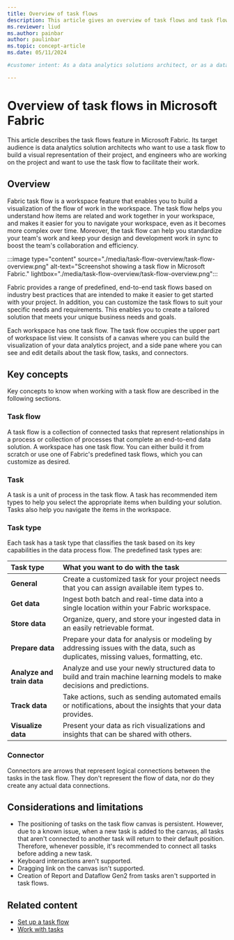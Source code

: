 ```yaml
---
title: Overview of task flows
description: This article gives an overview of task flows and task flow terminology.
ms.reviewer: liud
ms.author: painbar
author: paulinbar
ms.topic: concept-article
ms.date: 05/11/2024

#customer intent: As a data analytics solutions architect, or as a data engineer, I want to learn about task flows and how they can help facilitate the completion of a complex data analytics solution. 

---
```

# Overview of task flows in Microsoft Fabric

This article describes the task flows feature in Microsoft Fabric. Its target audience is data analytics solution architects who want to use a task flow to build a visual representation of their project, and engineers who are working on the project and want to use the task flow to facilitate their work.

## Overview

Fabric task flow is a workspace feature that enables you to build a visualization of the flow of work in the workspace. The task flow helps you understand how items are related and work together in your workspace, and makes it easier for you to navigate your workspace, even as it becomes more complex over time. Moreover, the task flow can help you standardize your team's work and keep your design and development work in sync to boost the team's collaboration and efficiency.

:::image type="content" source="./media/task-flow-overview/task-flow-overview.png" alt-text="Screenshot showing a task flow in Microsoft Fabric." lightbox="./media/task-flow-overview/task-flow-overview.png":::

Fabric provides a range of predefined, end-to-end task flows based on industry best practices that are intended to make it easier to get started with your project. In addition, you can customize the task flows to suit your specific needs and requirements. This enables you to create a tailored solution that meets your unique business needs and goals.

Each workspace has one task flow. The task flow occupies the upper part of workspace list view. It consists of a canvas where you can build the visualization of your data analytics project, and a side pane where you can see and edit details about the task flow, tasks, and connectors.

## Key concepts

Key concepts to know when working with a task flow are described in the following sections.

### Task flow

A task flow is a collection of connected tasks that represent relationships in a process or collection of processes that complete an end-to-end data solution. A workspace has one task flow. You can either build it from scratch or use one of Fabric's predefined task flows, which you can customize as desired.


### Task

A task is a unit of process in the task flow. A task has recommended item types to help you select the appropriate items when building your solution. Tasks also help you navigate the items in the workspace.

### Task type

Each task has a task type that classifies the task based on its key capabilities in the data process flow. The predefined task types are:

| Task type | What you want to do with the task |
|:--------|:----------|
| **General** | Create a customized task for your project needs that you can assign available item types to. |
| **Get data** | Ingest both batch and real-time data into a single location within your Fabric workspace. |
| **Store data** | Organize, query, and store your ingested data in an easily retrievable format. |
| **Prepare data** | Prepare your data for analysis or modeling by addressing issues with the data, such as duplicates, missing values, formatting, etc. |
| **Analyze and train data** | Analyze and use your newly structured data to build and train machine learning models to make decisions and predictions. |
| **Track data** | Take actions, such as sending automated emails or notifications, about the insights that your data provides. |
| **Visualize data** | Present your data as rich visualizations and insights that can be shared with others. |

### Connector

Connectors are arrows that represent logical connections between the tasks in the task flow. They don't represent the flow of data, nor do they create any actual data connections.

## Considerations and limitations

* The positioning of tasks on the task flow canvas is persistent. However, due to a known issue, when a new task is added to the canvas, all tasks that aren't connected to another task will return to their default position. Therefore, whenever possible, it's recommended to connect all tasks before adding a new task.
* Keyboard interactions aren't supported.
* Dragging link on the canvas isn't supported.
* Creation of Report and Dataflow Gen2 from tasks aren't supported in task flows.

## Related content

* [Set up a task flow](./task-flow-create.md)
* [Work with tasks](./task-flow-work-with.md)
